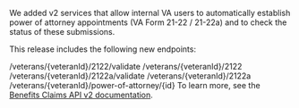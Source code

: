 We added v2 services that allow internal VA users to automatically establish power of attorney appointments (VA Form 21-22 / 21-22a) and to check the status of these submissions.

This release includes the following new endpoints:

/veterans/{veteranId}/2122/validate
/veterans/{veteranId}/2122
/veterans/{veteranId}/2122a/validate
/veterans/{veteranId}/2122a
/veterans/{veteranId}/power-of-attorney/{id}
To learn more, see the [Benefits Claims API v2 documentation](https://developer.va.gov/explore/api/benefits-claims/docs?version=current).